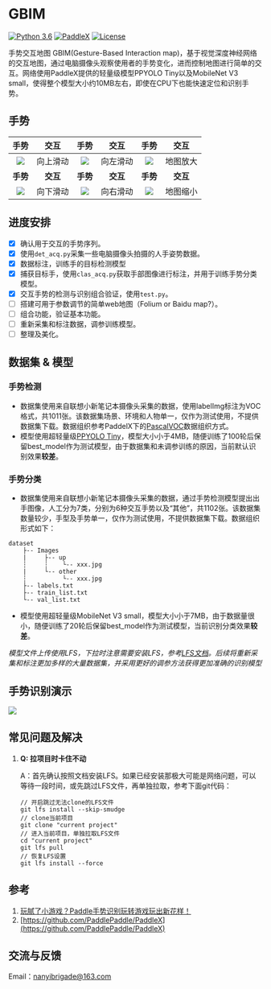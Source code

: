 # GBIM

[![Python 3.6](https://img.shields.io/badge/Python-3.6+-blue.svg)](https://www.python.org/downloads/release/python-360/) [![PaddleX](https://img.shields.io/badge/PaddleX-2.0.0rc4-blue.svg)](LICENSE) [![License](https://img.shields.io/badge/License-Apache%202-blue.svg)](LICENSE)

手势交互地图 GBIM(Gesture-Based Interaction map)，基于视觉深度神经网络的交互地图，通过电脑摄像头观察使用者的手势变化，进而控制地图进行简单的交互。网络使用PaddleX提供的轻量级模型PPYOLO Tiny以及MobileNet  V3 small，使得整个模型大小约10MB左右，即使在CPU下也能快速定位和识别手势。

## 手势

|                          手势                          |   交互   |                          手势                          |   交互   |                          手势                          |   交互   |
| :----------------------------------------------------: | :------: | :----------------------------------------------------: | :------: | :----------------------------------------------------: | :------: |
| ![](https://i.loli.net/2021/08/17/7oQ1LxGh4jF3tpY.jpg) | 向上滑动 | ![](https://i.loli.net/2021/08/17/VoHT1j65CblqvJO.jpg) | 向左滑动 | ![](https://i.loli.net/2021/08/17/RkrTGL59WYA4yXz.jpg) | 地图放大 |
|                        **手势**                        | **交互** |                        **手势**                        | **交互** |                        **手势**                        | **交互** |
| ![](https://i.loli.net/2021/08/17/AImBc5J1MihfTeY.jpg) | 向下滑动 | ![](https://i.loli.net/2021/08/17/pzRXCByJI7cLQx4.jpg) | 向右滑动 | ![](https://i.loli.net/2021/08/17/gLzVIXidaK62Dy7.jpg) | 地图缩小 |

## 进度安排

- [x] 确认用于交互的手势序列。
- [x] 使用`det_acq.py`采集一些电脑摄像头拍摄的人手姿势数据。
- [x] 数据标注，训练手的目标检测模型
- [x] 捕获目标手，使用`clas_acq.py`获取手部图像进行标注，并用于训练手势分类模型。
- [x] 交互手势的检测与识别组合验证，使用`test.py`。
- [ ] 搭建可用于参数调节的简单web地图（Folium or Baidu map?）。
- [ ] 组合功能，验证基本功能。
- [ ] 重新采集和标注数据，调参训练模型。
- [ ] 整理及美化。

## 数据集 & 模型

### 手势检测

- 数据集使用来自联想小新笔记本摄像头采集的数据，使用labelImg标注为VOC格式，共1011张。该数据集场景、环境和人物单一，仅作为测试使用，不提供数据集下载。数据组织参考PaddelX下的[PascalVOC](https://github.com/PaddlePaddle/PaddleX/blob/develop/docs/data/format/detection.md)数据组织方式。
- 模型使用超轻量级[PPYOLO Tiny](https://github.com/PaddlePaddle/PaddleDetection/blob/release/2.2/configs/ppyolo/README_cn.md)，模型大小小于4MB，随便训练了100轮后保留best_model作为测试模型，由于数据集和未调参训练的原因，当前默认识别效果**较差**。

### 手势分类

- 数据集使用来自联想小新笔记本摄像头采集的数据，通过手势检测模型提出出手图像，人工分为7类，分别为6种交互手势以及“其他”，共1102张。该数据集数量较少，手型及手势单一，仅作为测试使用，不提供数据集下载。数据组织形式如下：

```
dataset
	├-- Images
	|     ├-- up
	┆     ┆    └-- xxx.jpg
	|     └-- other
	┆          └-- xxx.jpg
	├-- labels.txt
	├-- train_list.txt
	└-- val_list.txt
```

- 模型使用超轻量级MobileNet  V3 small，模型大小小于7MB，由于数据量很小，随便训练了20轮后保留best_model作为测试模型，当前识别分类效果**较差**。

*模型文件上传使用LFS，下拉时注意需要安装LFS，参考[LFS文档](https://git-lfs.github.com/)。后续将重新采集和标注更加多样的大量数据集，并采用更好的调参方法获得更加准确的识别模型*

## 手势识别演示

![](https://user-images.githubusercontent.com/71769312/130256584-8ac11188-dadc-472b-994e-7e0b7ea2f88a.gif)

## 常见问题及解决

1. **Q: 拉项目时卡住不动**

   A：首先确认按照文档安装LFS。如果已经安装那极大可能是网络问题，可以等待一段时间，或先跳过LFS文件，再单独拉取，参考下面git代码：

   ```shell
   // 开启跳过无法clone的LFS文件
   git lfs install --skip-smudge 
   // clone当前项目
   git clone "current project" 
   // 进入当前项目，单独拉取LFS文件
   cd "current project" 
   git lfs pull 
   // 恢复LFS设置
   git lfs install --force
   ```

## 参考

1. [玩腻了小游戏？Paddle手势识别玩转游戏玩出新花样！](https://aistudio.baidu.com/aistudio/projectdetail/587082)
2. [https://github.com/PaddlePaddle/PaddleX](https://github.com/PaddlePaddle/PaddleX)

## 交流与反馈

Email：nanyibrigade@163.com

